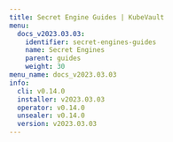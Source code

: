 ```yaml
---
title: Secret Engine Guides | KubeVault
menu:
  docs_v2023.03.03:
    identifier: secret-engines-guides
    name: Secret Engines
    parent: guides
    weight: 30
menu_name: docs_v2023.03.03
info:
  cli: v0.14.0
  installer: v2023.03.03
  operator: v0.14.0
  unsealer: v0.14.0
  version: v2023.03.03
---
```


